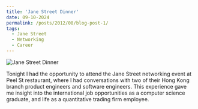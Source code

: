 ```yaml
---
title: 'Jane Street Dinner'
date: 09-10-2024
permalink: /posts/2012/08/blog-post-1/
tags:
  - Jane Street
  - Networking
  - Career
---
```

![Jane Street Dinner](../images/janestreet.jpg "Jane Street Networking Event")

Tonight I had the opportunity to attend the Jane Street networking event at Peel St restaurant, where I had conversations with two of their Hong Kong branch product engineers and software engineers. This experience gave me insight into the international job opportunities as a computer science graduate, and life as a quantitative trading firm employee. 